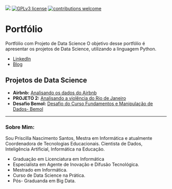 [![](https://img.shields.io/badge/python-3.5+-blue.svg)](https://www.python.org/downloads/release/python-365/) [![GPLv3 license](https://img.shields.io/badge/License-GPLv3-blue.svg)](http://perso.crans.org/besson/LICENSE.html) [![contributions welcome](https://img.shields.io/badge/contributions-welcome-brightgreen.svg?style=flat)](https://github.com/carlosfab/data_science/issues)

# Portfólio 

Portfólio com Projeto de Data Science 
O objetivo desse portfólio é apresentar os projetos de Data Science, utilizando a linguagem Python. 

* [LinkedIn](http://www.linkedin.com/in/priscilla-nascimento-santos-418aaa48)
* [Blog](https://medium.com/@priscilla.batista18)

## Projetos de Data Science

* **Airbnb:** [Analisando os dados do Airbnb](https://github.com/prisantos/portifolio_datascience/blob/master/Analisando_os_Dados_do_Airbnb.ipynb)
* **PROJETO 2:**  [Analisando a violência do Rio de Janeiro ]()
* **Desafio Bemol:**  [Desafio do Curso Fundamentos e Manipulação de Dados- Bemol](https://github.com/prisantos/portfolio_datascience/blob/master/desafio_bemol/Desafio_Final_.ipynb)


---

### Sobre Mim:

Sou Priscilla Nascimento Santos, Mestra em Informática  e atualmente Coordenadora de Tecnologias Educacionais. Cientista de Dados, Inteligência Artificial, Informática na Educação.  

* Graduação em Licenciatura em Informática 
* Especialista em Agente de Inovação e Difusão Tecnológica.
* Mestrado em Informática.
* Curso de Data Science na Prática.
* Pós- Graduanda em Big Data.
